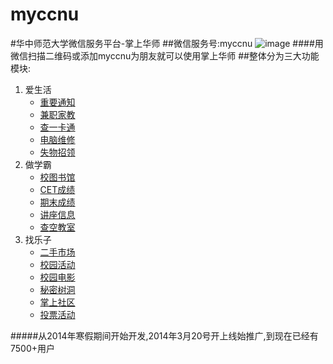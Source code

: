 myccnu
======

#华中师范大学微信服务平台-掌上华师
##微信服务号:myccnu
![image](http://myccnutest.qiniudn.com/code.jpg)
####用微信扫描二维码或添加myccnu为朋友就可以使用掌上华师
##整体分为三大功能模块:
1. 爱生活
      - [重要通知](http://my.ccnuyouth.com/life/notice/index.jsp)
      - [兼职家教](http://my.ccnuyouth.com/life/job/index.jsp)
      - [查一卡通](http://my.ccnuyouth.com/life/YKT/index.jsp)
      - [电脑维修](http://my.ccnuyouth.com/life/computer/index.jsp)
      - [失物招领](http://my.ccnuyouth.com/life/lose/index.jsp)
2. 做学霸
      - [校图书馆](http://my.ccnuyouth.com/study/book/index.jsp)
      - [CET成绩](http://my.ccnuyouth.com/study/CET/index.jsp)
      - [期末成绩](http://my.ccnuyouth.com/study/score/index.jsp)
      - [讲座信息](http://my.ccnuyouth.com/study/lecture/index_Lecture.jsp)
      - [查空教室](http://my.ccnuyouth.com/study/classroom/index.jsp)
3. 找乐子
      - [二手市场](http://my.ccnuyouth.com/play/shop/index.htm)
      - [校园活动](http://my.ccnuyouth.com/study/lecture/index_School.jsp)
      - [校园电影](http://my.ccnuyouth.com/play/movie/index.jsp)
      - [秘密树洞](http://my.ccnuyouth.com/play/shudong/index.html)
      - [掌上社区](http://my.ccnuyouth.com/http://wx.wsq.qq.com/188514346)
      - [投票活动](http://my.ccnuyouth.com/play/vote/index.html)

#####从2014年寒假期间开始开发,2014年3月20号开上线始推广,到现在已经有7500+用户

